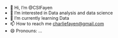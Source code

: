 - 👋 Hi, I’m @CSIFayen
- 👀 I’m interested in Data analysis and data science
- 🌱 I’m currently learning Data
- 📫 How to reach me charliefayen@gmail.com
- 😄 Pronouns: ...

<!---
CSIFayen/CSIFayen is a ✨ special ✨ repository because its `README.md` (this file) appears on your GitHub profile.
You can click the Preview link to take a look at your changes.
--->

